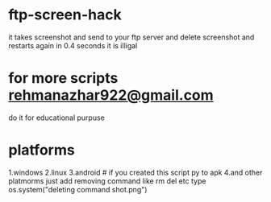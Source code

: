 # ftp-screen-hack

it takes screenshot and send to your ftp server and delete screenshot and restarts again in 0.4 seconds
it is illigal
# for more scripts rehmanazhar922@gmail.com

do it for educational purpuse

# platforms

1.windows
2.linux
3.android # if you created this script py to apk
4.and other platmorms just add removing command like rm del etc type os.system("deleting command shot.png")
